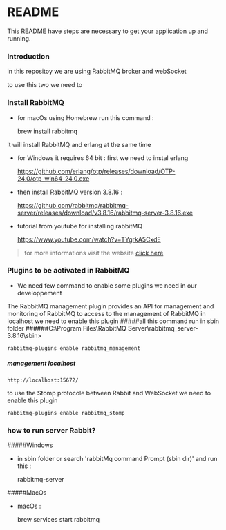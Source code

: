 # README #

This README have steps are necessary to get your application up and running.

### Introduction ###

in this repositoy we are using RabbitMQ broker and webSocket 

to use this two we need to

### Install RabbitMQ ###

* for macOs using Homebrew run this command :

	brew install rabbitmq

it will install RabbitMQ and erlang at the same time 

* for Windows it requires 64 bit :
first we need to instal erlang 

	https://github.com/erlang/otp/releases/download/OTP-24.0/otp_win64_24.0.exe

* then install RabbitMQ version 3.8.16 :

	https://github.com/rabbitmq/rabbitmq-server/releases/download/v3.8.16/rabbitmq-server-3.8.16.exe
	
* tutorial from youtube for installing rabbitMQ
	
	https://www.youtube.com/watch?v=TYgrkA5CxdE

> for more informations visit the website [click here ](https://www.rabbitmq.com/download.html)

### Plugins to be activated in RabbitMQ ###

* We need few command to enable some plugins we need in our developpement

The RabbitMQ management plugin provides an API for management and monitoring of RabbitMQ to access to the management of RabbitMQ in localhost we need to enable this plugin
#####all this command run in sbin folder 
######C:\Program Files\RabbitMQ Server\rabbitmq_server-3.8.16\sbin>

	rabbitmq-plugins enable rabbitmq_management

##### management localhost

	http://localhost:15672/

to use the Stomp protocole between Rabbit and WebSocket we need to enable this plugin

	rabbitmq-plugins enable rabbitmq_stomp

### how to run server Rabbit? ###

#####Windows

* in sbin folder or search 'rabbitMq command Prompt (sbin dir)' and run this :

	rabbitmq-server

#####MacOs

* macOs :

	brew services start rabbitmq